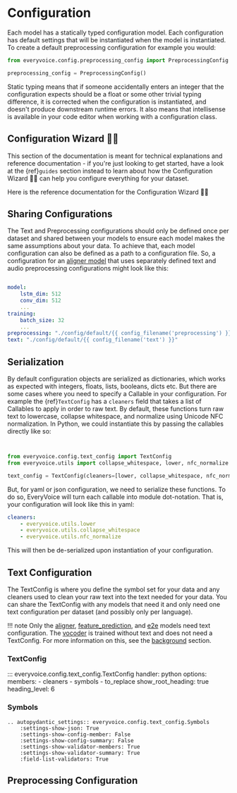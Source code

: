 # Configuration

Each model has a statically typed configuration model. Each configuration has default settings that will be instantiated when the model is instantiated. To create a default preprocessing configuration for example you would:

```python
from everyvoice.config.preprocessing_config import PreprocessingConfig

preprocessing_config = PreprocessingConfig()
```

Static typing means that if someone accidentally enters an integer that the configuration expects should be a float or some other trivial typing difference, it is
corrected when the configuration is instantiated, and doesn't produce downstream runtime errors. It also means that intellisense is available in your code editor
when working with a configuration class.

## Configuration Wizard 🧙‍♀️

This section of the documentation is meant for technical explanations and reference documentation - if you're just looking to get started, have a look at the {ref}`guides` section instead to learn about how the Configuration Wizard 🧙‍♀️ can help you configure everything for your dataset.

Here is the reference documentation for the Configuration Wizard 🧙‍♀️

<!-- ::: mkdocs-typer
    :prog_name: everyvoice
    :module: everyvoice.cli.app
    :command: new-project -->

<!-- ::: mkdocs-click
    :prog_name: everyvoice
    :module: everyvoice.cli
    :command: CLICK_APP -->

<!-- ```{eval-rst}
.. click:: everyvoice.cli:CLICK_APP
    :prog: everyvoice
    :nested: full
    :commands: new-project

``` -->

## Sharing Configurations

The Text and Preprocessing configurations should only be defined once per dataset and shared between your models to ensure each model makes the same assumptions about your data.
To achieve that, each model configuration can also be defined as a path to a configuration file. So, a configuration for an [aligner model](./aligner.md) that uses separately defined text and audio preprocessing configurations might look like this:

```yaml hl_lines="8 9"

model:
    lstm_dim: 512
    conv_dim: 512
    ...
training:
    batch_size: 32
    ...
preprocessing: "./config/default/{{ config_filename('preprocessing') }}"
text: "./config/default/{{ config_filename('text') }}"
```

## Serialization

By default configuration objects are serialized as dictionaries, which works as expected with integers, floats, lists, booleans, dicts etc. But there are some cases where you need to specify a Callable in your configuration. For example the {ref}`TextConfig` has a `cleaners` field that takes a list of Callables to apply in order to raw text.
By default, these functions turn raw text to lowercase, collapse whitespace, and normalize using Unicode NFC normalization. In Python, we could instantiate this by passing the callables directly like so:

```python


from everyvoice.config.text_config import TextConfig
from everyvoice.utils import collapse_whitespace, lower, nfc_normalize

text_config = TextConfig(cleaners=[lower, collapse_whitespace, nfc_normalize])
```

But, for yaml or json configuration, we need to serialize these functions. To do so, EveryVoice will turn each callable into module dot-notation. That is,
your configuration will look like this in yaml:

```yaml
cleaners:
    - everyvoice.utils.lower
    - everyvoice.utils.collapse_whitespace
    - everyvoice.utils.nfc_normalize
```

This will then be de-serialized upon instantiation of your configuration.

## Text Configuration

The TextConfig is where you define the symbol set for your data and any cleaners used to clean your raw text into the text needed
for your data. You can share the TextConfig with any models that need it and only need one text configuration per dataset (and possibly only per language).

!!! note
    Only the [aligner](./aligner.md), [feature_prediction](./feature_prediction.md), and [e2e](./e2e.md) models need text configuration. The [vocoder](./vocoder.md) is trained without text and does not need a TextConfig. For more information on this, see the [background](../guides/background.md) section.


### TextConfig

::: everyvoice.config.text_config.TextConfig
    handler: python
    options:
        members:
            - cleaners
            - symbols
            - to_replace
        show_root_heading: true
        heading_level: 6

<!-- ```{eval-rst}
.. autopydantic_settings:: everyvoice.config.text_config.TextConfig
    :settings-show-json: False
    :settings-show-config-member: False
    :settings-show-config-summary: False
    :settings-show-validator-members: True
    :settings-show-validator-summary: True
    :field-list-validators: True
``` -->

### Symbols

```{eval-rst}
.. autopydantic_settings:: everyvoice.config.text_config.Symbols
    :settings-show-json: True
    :settings-show-config-member: False
    :settings-show-config-summary: False
    :settings-show-validator-members: True
    :settings-show-validator-summary: True
    :field-list-validators: True

```

## Preprocessing Configuration
